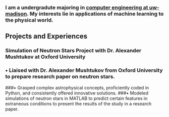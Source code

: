 ### I am a undergradute majoring in [computer engineering at uw-madison](https://guide.wisc.edu/undergraduate/engineering/electrical-computer-engineering/computer-engineering-bs/ "Computer Engineering, B.S. < University of Wisconsin-Madison"). My interests lie in applications of machine learning to the physical world.

## Projects and Experiences
### Simulation of Neutron Stars Project with Dr. Alexander Mushtukov at Oxford University
### • Liaised with Dr. Alexander Mushtukov from Oxford University to prepare research paper on neutron stars.
###• Grasped complex astrophysical concepts, proficiently coded in Python, and consistently offered innovative
solutions.
###• Modeled simulations of neutron stars in MATLAB to predict certain features in extraneous conditions to present
the results of the study in a research paper.
